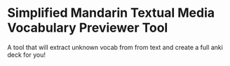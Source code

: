 # Simplified Mandarin Textual Media Vocabulary Previewer Tool
A tool that will extract unknown vocab from from text and create a full anki deck for you!

